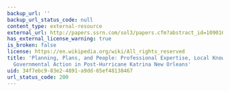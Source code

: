 ```yaml
---
backup_url: ''
backup_url_status_code: null
content_type: external-resource
external_url: http://papers.ssrn.com/sol3/papers.cfm?abstract_id=1090161
has_external_license_warning: true
is_broken: false
license: https://en.wikipedia.org/wiki/All_rights_reserved
title: 'Planning, Plans, and People: Professional Expertise, Local Knowledge, and
  Governmental Action in Post-Hurricane Katrina New Orleans'
uid: 34f7ebc9-83e2-4891-a9dd-65ef48138467
url_status_code: 200
---
```

